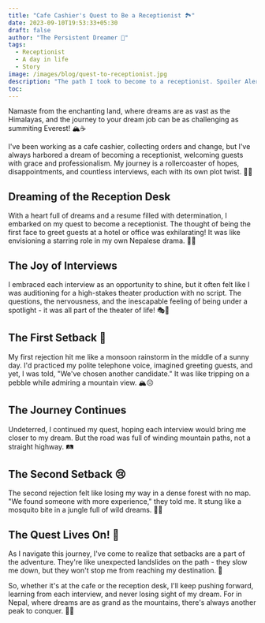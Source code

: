 ```yaml
---
title: "Cafe Cashier's Quest to Be a Receptionist 🏞️"
date: 2023-09-10T19:53:33+05:30
draft: false
author: "The Persistent Dreamer 🌄"
tags:
  - Receptionist
  - A day in life
  - Story
image: /images/blog/quest-to-receptionist.jpg
description: "The path I took to become to a receptionist. Spoiler Alert: Its sad"
toc: 
---
```


Namaste from the enchanting land, where dreams are as vast as the Himalayas, and the journey to your dream job can be as challenging as summiting Everest! 🏔️☕

I've been working as a cafe cashier, collecting orders and change, but I've always harbored a dream of becoming a receptionist, welcoming guests with grace and professionalism. My journey is a rollercoaster of hopes, disappointments, and countless interviews, each with its own plot twist. 🎢💼

## Dreaming of the Reception Desk

With a heart full of dreams and a resume filled with determination, I embarked on my quest to become a receptionist. The thought of being the first face to greet guests at a hotel or office was exhilarating! It was like envisioning a starring role in my own Nepalese drama. 🎥🌟

## The Joy of Interviews

I embraced each interview as an opportunity to shine, but it often felt like I was auditioning for a high-stakes theater production with no script. The questions, the nervousness, and the inescapable feeling of being under a spotlight - it was all part of the theater of life! 🎭🌠

## The First Setback 🙁

My first rejection hit me like a monsoon rainstorm in the middle of a sunny day. I'd practiced my polite telephone voice, imagined greeting guests, and yet, I was told, "We've chosen another candidate." It was like tripping on a pebble while admiring a mountain view. 🏔️😔

## The Journey Continues

Undeterred, I continued my quest, hoping each interview would bring me closer to my dream. But the road was full of winding mountain paths, not a straight highway. 🛤️

## The Second Setback 😢

The second rejection felt like losing my way in a dense forest with no map. "We found someone with more experience," they told me. It stung like a mosquito bite in a jungle full of wild dreams. 🌿🦟

## The Quest Lives On! 🌟

As I navigate this journey, I've come to realize that setbacks are a part of the adventure. They're like unexpected landslides on the path - they slow me down, but they won't stop me from reaching my destination. 🌋

So, whether it's at the cafe or the reception desk, I'll keep pushing forward, learning from each interview, and never losing sight of my dream. For in Nepal, where dreams are as grand as the mountains, there's always another peak to conquer. 🗻🌄


